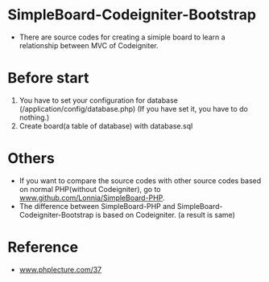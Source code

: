 # SimpleBoard-Codeigniter-Bootstrap
- There are source codes for creating a simiple board to learn a relationship between MVC of Codeigniter.

# Before start
1. You have to set your configuration for database (/application/config/database.php)
(If you have set it, you have to do nothing.)
2. Create board(a table of database) with database.sql

# Others
- If you want to compare the source codes with other source codes based on normal PHP(without Codeigniter), go to www.github.com/Lonnia/SimpleBoard-PHP.
- The difference between SimpleBoard-PHP and SimpleBoard-Codeigniter-Bootstrap is based on Codeigniter.
(a result is same)

# Reference
- www.phplecture.com/37
